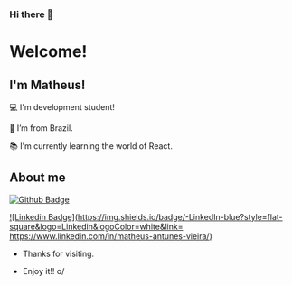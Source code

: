 ### Hi there 👋

<!--
**mathunes/mathunes** is a ✨ _special_ ✨ repository because its `README.md` (this file) appears on your GitHub profile.

Here are some ideas to get you started:

- 🔭 I’m currently working on ...
- 🌱 I’m currently learning ...
- 👯 I’m looking to collaborate on ...
- 🤔 I’m looking for help with ...
- 💬 Ask me about ...
- 📫 How to reach me: ...
- 😄 Pronouns: ...
- ⚡ Fun fact: ...
-->

# Welcome!

 

## I'm Matheus!

 

:computer: I'm development student!

:house_with_garden: I’m from Brazil.

:books: I'm currently learning the world of React.

 

## About me

[![Github Badge](https://img.shields.io/badge/-Github-000?style=flat-square&logo=Github&logoColor=white&link=https://github.com/mathunes)](https://github.com/mathunes)

[![Linkedin Badge](https://img.shields.io/badge/-LinkedIn-blue?style=flat-square&logo=Linkedin&logoColor=white&link= https://www.linkedin.com/in/matheus-antunes-vieira/)]( https://www.linkedin.com/in/matheus-antunes-vieira/)



- Thanks for visiting.

- Enjoy it!! o/
